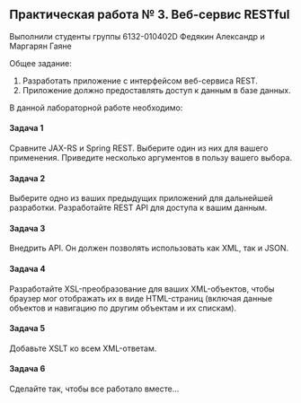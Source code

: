 ## Практическая работа № 3. Веб-сервис RESTful

Выполнили студенты группы 6132-010402D Федякин Александр и Маргарян Гаяне

Общее задание:
1. Разработать приложение с интерфейсом веб-сервиса REST.
2. Приложение должно предоставлять доступ к данным в базе данных.

В данной лабораторной работе необходимо:
#### Задача 1
Сравните JAX-RS и Spring REST. Выберите один из них для вашего применения. Приведите несколько аргументов в пользу вашего выбора.
#### Задача 2
Выберите одно из ваших предыдущих приложений для дальнейшей разработки.
Разработайте REST API для доступа к вашим данным.
#### Задача 3
Внедрить API.
Он должен позволять использовать как XML, так и JSON.
#### Задача 4
Разработайте XSL-преобразование для ваших XML-объектов, чтобы браузер мог отображать их в виде HTML-страниц (включая данные объектов и навигацию по другим объектам и их спискам).
#### Задача 5
Добавьте XSLT ко всем XML-ответам.
#### Задача 6
Сделайте так, чтобы все работало вместе…
